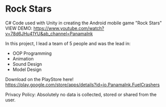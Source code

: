 # Rock Stars
C# Code used with Unity in creating the Android mobile game "Rock Stars"
VIEW DEMO:
https://www.youtube.com/watch?v=78d6JHu41YU&ab_channel=PanamaInk

In this project, I lead a team of 5 people and was the lead in:
 - OOP Programming
 - Animation
 - Sound Design
 - Model Design

Download on the PlayStore here!
https://play.google.com/store/apps/details?id=io.PanamaInk.FuelCrashers

Privacy Policy:
Absolutely no data is collected, stored or shared from the user.
